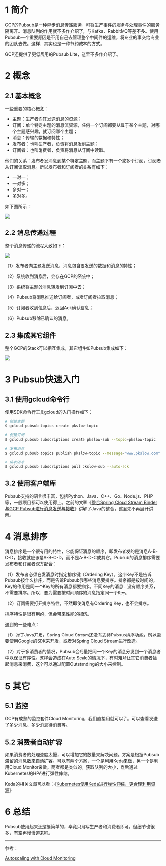 # 1 简介

GCP的Pubsub是一种异步消息传递服务，可将生产事件的服务与处理事件的服务隔离开。消息队列的作用就不多作介绍了，与Kafka、RabbitMQ等差不多。使用Pubsub一个重要原因是不用自己去管理整个中间件的运维，将专业的事交给专业的团队去做。这样，其实也是一种节约成本的方式。

GCP还提供了更低费用的Pubsub Lite，这里不多作介绍了。



# 2 概念

## 2.1 基本概念

一些重要的核心概念：

- 主题：生产者向其发送消息的资源；
- 订阅：单个特定主题的消息流资源，任何一个订阅都要从属于某个主题，对哪个主题感兴趣，就订阅哪个主题；
- 消息：传输的数据和特性；
- 发布者：也叫生产者，负责将消息发到主题；
- 订阅者：也叫消费者，负责将消息从订阅中读取。



他们的关系：发布者发消息到某个特定主题，而主题下有一个或多个订阅，订阅者从订阅读取消息。所以发布者和订阅者的关系有如下：

- 一对一；
- 一对多；
- 多对一；
- 多对多。

如下图所示：

![](https://pkslow.oss-cn-shenzhen.aliyuncs.com/images/2021/06/gcp-pubsub.many-to-many.svg)

## 2.2 消息传递过程

整个消息传递的流程大致如下：

![](https://pkslow.oss-cn-shenzhen.aliyuncs.com/images/2021/06/gcp-pubsub.pub_sub_flow.svg)

（1）发布者向主题发送消息，消息包含要发送的数据和消息的特性；

（2）系统收到消息后，会存在GCP的系统中；

（3）系统将主题的消息转发到订阅中去；

（4）Pubsub将消息推送给订阅者，或者订阅者拉取消息；

（5）订阅者收到信息后，返回Ack确认信息；

（6）Pubsub移除已确认的消息。



## 2.3 集成其它组件

整个GCP的Stack可以相互集成，其它组件如Pubsub集成如下：

![](https://pkslow.oss-cn-shenzhen.aliyuncs.com/images/2021/06/gcp-pubsub.cps_integration.svg)



# 3 Pubsub快速入门

## 3.1 使用gcloud命令行

使用SDK命令行工具gcloud的入门操作如下：

```bash
# 创建主题
$ gcloud pubsub topics create pkslow-topic

# 创建订阅
$ gcloud pubsub subscriptions create pkslow-sub --topic=pkslow-topic

# 发布消息
$ gcloud pubsub topics publish pkslow-topic --message="www.pkslow.com"

# 接收消息
$ gcloud pubsub subscriptions pull pkslow-sub --auto-ack
```



## 3.2 使用客户端库

Pubsub支持的语言很丰富，包括Python、Java、C++、Go、Node.js、PHP等，一般项目都可以使用得上。之前的文章《[整合Spring Cloud Stream Binder与GCP Pubsub进行消息发送与接收](https://www.pkslow.com/archives/spring-cloud-stream-binder-pubsub)》讲解了Java的整合，这里先不再展开讲解。



# 4 消息排序

消息排序是一个很有用的特性，它能保证消息的顺序，即发布者发的是消息A-B-C-D，接收就应该是A-B-C-D，而不是A-B-D-C或其它。Pubsub的消息排序需要发布者和订阅者双方配合：

（1）发布者必须在发消息时指定排序键（Ordering Key），这个Key不是告诉Pubsub按什么排序，而是告诉Pubsub我哪些消息要排序。排序都是按时间的，Key的作用是同一个Key的所有消息都要排序。不同Key的消息，没有顺序关系，不需要排序。所以，要为需要按时间顺序的消息指定同一个Key。

（2）订阅需要打开排序特性，不然即使消息有Ordering Key，也不会排序。

排序特性是很有用的，但会带来性能的损伤。



遇到的一些难点：

（1）对于Java开发，Spring Cloud Stream还没有支持Pubsub排序功能，所以需要使用Google的SDK来开发，或者对Spring Cloud Stream进行改造。

（2）对于多消费者的情况，Pubsub会尽量把同一个Key的消息分发到一个消息者中以保证有序性。这样会造成在Auto Scale的情况下，有时难以让其它消费者捡起消息来消费，这个可以通过配置Outstanding的大小来控制。



# 5 其它

## 5.1 监控

GCP有成熟的监控套件Cloud Monitoring，我们直接用就可以了。可以查看发送了多少消息、多少消息待消费等。



## 5.2 消费者自动扩容

如果消费者的处理速度太慢，可以增加它的数量来解决问题。方案是根据Pubsub滞留的消息数来自动扩容。可以有两个方案，一个是利用Keda来做，另一个是利用Cloud Monitor来做。两者都是类似的，获取队列的大小，然后通过Kubernetes的HPA进行弹性伸缩。

Keda的相关文章可以看：《[Kubernetes使用Keda进行弹性伸缩，更合理利用资源](https://www.pkslow.com/archives/keda)》



# 6 总结

Pubsub使用起来还是挺简单的，毕竟只用写生产者和消费者即可。但细节也很多，有空再慢慢道来吧。



---

参考：

[Autoscaling with Cloud Monitoring](https://cloud.google.com/kubernetes-engine/docs/tutorials/autoscaling-metrics#pubsub)





